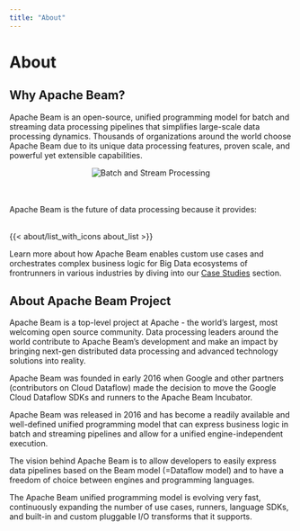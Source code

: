 ```yaml
---
title: "About"
---
```


<!--
Licensed under the Apache License, Version 2.0 (the "License");
you may not use this file except in compliance with the License.
You may obtain a copy of the License at

http://www.apache.org/licenses/LICENSE-2.0

Unless required by applicable law or agreed to in writing, software
distributed under the License is distributed on an "AS IS" BASIS,
WITHOUT WARRANTIES OR CONDITIONS OF ANY KIND, either express or implied.
See the License for the specific language governing permissions and
limitations under the License.
-->

# About

## Why Apache Beam?

Apache Beam is an open-source, unified programming model for batch and streaming data processing pipelines that simplifies large-scale data processing dynamics. Thousands of organizations around the world choose Apache Beam due to its unique data processing features, proven scale, and powerful yet extensible capabilities.

<div style="display: flex; justify-content: center">
  <img src="/images/batch_stream_processing.png" alt="Batch and Stream Processing">
</div><br /><br />

Apache Beam is the future of data processing because it provides:<br /><br />

{{< about/list_with_icons about_list >}}

Learn more about how Apache Beam enables custom use cases and orchestrates complex business logic for Big Data ecosystems of frontrunners in various industries by diving into our [Case Studies](http://apache-beam-website-pull-requests.storage.googleapis.com/17205/case-studies/index.html) section.

## About Apache Beam Project

<div class="about-cards-container">
  <div class="about-card-container">
    <div class="about-card-img-container">
      <div class="about-card-img"></div>
    </div>
    <div class="about-card-text">
<p>Apache Beam is a top-level project at Apache - the world’s largest, most welcoming open source community. Data processing leaders around the world contribute to Apache Beam’s development and make an impact by bringing next-gen distributed data processing and advanced technology solutions into reality.</p>
    </div>
  </div>
  <div class="about-card-container">
    <div class="about-card-img-container">
      <div class="about-card-img"></div>
    </div>
    <div class="about-card-text">
<p>Apache Beam was founded in early 2016 when Google and other partners (contributors on Cloud Dataflow) made the decision to move the Google Cloud Dataflow SDKs and runners to the Apache Beam Incubator.</p>
    </div>
  </div>
  <div class="about-card-container">
    <div class="about-card-img-container">
      <div class="about-card-img"></div>
    </div>
    <div class="about-card-text">
<p>Apache Beam was released in 2016 and has become a readily available and well-defined unified programming model that can express business logic in batch and streaming pipelines and allow for a unified engine-independent execution.</p>
    </div>
  </div>
  <div class="about-card-container">
    <div class="about-card-img-container">
      <div class="about-card-img"></div>
    </div>
    <div class="about-card-text">
<p>The vision behind Apache Beam is to allow developers to easily express data pipelines based on the Beam model (=Dataflow model) and to have a freedom of choice between engines and programming languages.</p>
    </div>
  </div>
  <div class="about-card-container">
    <div class="about-card-img-container">
      <div class="about-card-img"></div>
    </div>
    <div class="about-card-text">
<p>The Apache Beam unified programming model is evolving very fast, continuously expanding the number of use cases, runners, language SDKs, and built-in and custom pluggable I/O transforms that it supports.</p>
    </div>
  </div>
</div>
